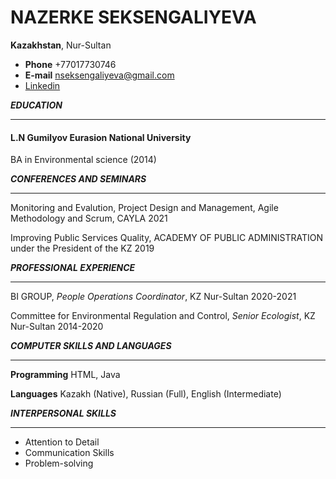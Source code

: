 # NAZERKE SEKSENGALIYEVA

__Kazakhstan__, Nur-Sultan

* __Phone__ +77017730746
* __E-mail__ nseksengaliyeva@gmail.com
* [Linkedin](https://linkedin.com/in/nseksengaliyeva)

__*EDUCATION*__
___
#### L.N Gumilyov Eurasion National University
BA in Environmental science (2014)



__*CONFERENCES AND SEMINARS*__
___
Monitoring and Evalution, Project Design and Management, Agile Methodology and Scrum, CAYLA 2021 

Improving Public Services Quality, ACADEMY OF PUBLIC ADMINISTRATION under the President of the KZ 2019

__*PROFESSIONAL EXPERIENCE*__
___
BI GROUP, _People Operations Coordinator_, KZ Nur-Sultan 2020-2021

Committee for Environmental Regulation and Control, _Senior Ecologist_, KZ Nur-Sultan 2014-2020

__*COMPUTER SKILLS AND LANGUAGES*__
___
__Programming__ HTML, Java

__Languages__ Kazakh (Native), Russian (Full), English (Intermediate)

__*INTERPERSONAL SKILLS*__
___
* Attention to Detail
* Communication Skills
* Problem-solving
